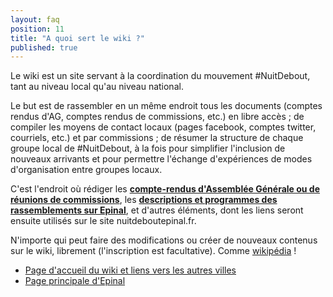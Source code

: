 ```yaml
---
layout: faq
position: 11
title: "A quoi sert le wiki ?"
published: true
---
```


Le wiki est un site servant à la coordination du mouvement #NuitDebout, tant au niveau local qu'au niveau national.

Le but est de rassembler en un même endroit tous les documents (comptes rendus d'AG, comptes rendus de commissions, etc.) en libre accès ; de compiler les moyens de contact locaux (pages facebook, comptes twitter, courriels, etc.) et par commissions ; de résumer la structure de chaque groupe local de #NuitDebout, à la fois pour simplifier l'inclusion de nouveaux arrivants et pour permettre l'échange d'expériences de modes d'organisation entre groupes locaux.

C'est l'endroit où rédiger les [**compte-rendus d'Assemblée Générale ou de réunions de commissions**](https://wiki.nuitdebout.fr/wiki/Villes/%C3%89pinal#Compte-rendus_du_d.C3.A9roulement_et_des_Assembl.C3.A9es_G.C3.A9n.C3.A9rales), les [**descriptions et programmes des rassemblements sur Epinal**](https://wiki.nuitdebout.fr/wiki/Villes/%C3%89pinal/54mars), et d'autres éléments, dont les liens seront ensuite utilisés sur le site nuitdeboutepinal.fr.

N'importe qui peut faire des modifications ou créer de nouveaux contenus sur le wiki, librement (l'inscription est facultative). Comme [wikipédia](https://fr.wikipedia.org) !

* [Page d'accueil du wiki et liens vers les autres villes](https://wiki.nuitdebout.fr/wiki/Accueil)
* [Page principale d'Epinal](https://wiki.nuitdebout.fr/wiki/Villes/Épinal)
